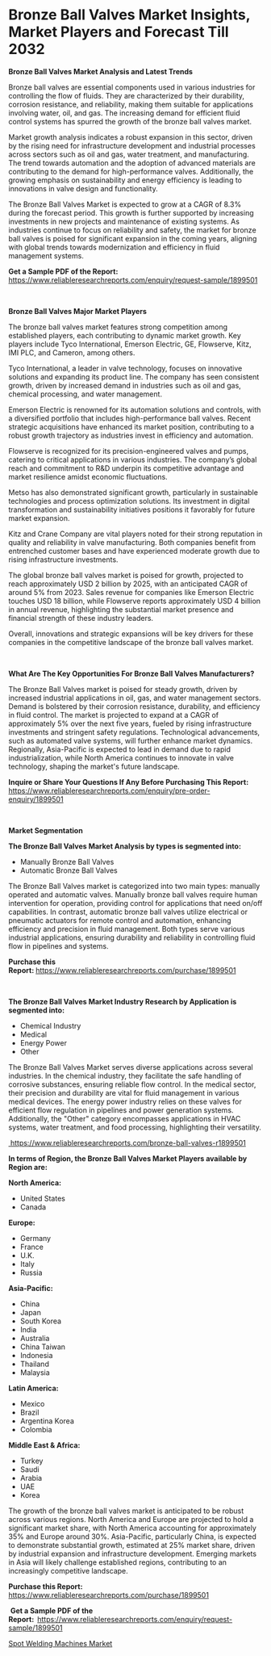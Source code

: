 <p><h1>Bronze Ball Valves Market Insights, Market Players and Forecast Till 2032</h1></p><p><strong>Bronze Ball Valves Market Analysis and Latest Trends</strong></p>
<p><p>Bronze ball valves are essential components used in various industries for controlling the flow of fluids. They are characterized by their durability, corrosion resistance, and reliability, making them suitable for applications involving water, oil, and gas. The increasing demand for efficient fluid control systems has spurred the growth of the bronze ball valves market.</p><p>Market growth analysis indicates a robust expansion in this sector, driven by the rising need for infrastructure development and industrial processes across sectors such as oil and gas, water treatment, and manufacturing. The trend towards automation and the adoption of advanced materials are contributing to the demand for high-performance valves. Additionally, the growing emphasis on sustainability and energy efficiency is leading to innovations in valve design and functionality.</p><p>The Bronze Ball Valves Market is expected to grow at a CAGR of 8.3% during the forecast period. This growth is further supported by increasing investments in new projects and maintenance of existing systems. As industries continue to focus on reliability and safety, the market for bronze ball valves is poised for significant expansion in the coming years, aligning with global trends towards modernization and efficiency in fluid management systems.</p></p>
<p><strong>Get a Sample PDF of the Report:&nbsp;</strong> <a href="https://www.reliableresearchreports.com/enquiry/request-sample/1899501?utm_campaign=2197&utm_medium=2&utm_source=Github&utm_content=ia&utm_term=22022025&utm_id=bronze-ball-valves">https://www.reliableresearchreports.com/enquiry/request-sample/1899501</a></p>
<p>&nbsp;</p>
<p><strong>Bronze Ball Valves Major Market Players</strong></p>
<p><p>The bronze ball valves market features strong competition among established players, each contributing to dynamic market growth. Key players include Tyco International, Emerson Electric, GE, Flowserve, Kitz, IMI PLC, and Cameron, among others.</p><p>Tyco International, a leader in valve technology, focuses on innovative solutions and expanding its product line. The company has seen consistent growth, driven by increased demand in industries such as oil and gas, chemical processing, and water management.</p><p>Emerson Electric is renowned for its automation solutions and controls, with a diversified portfolio that includes high-performance ball valves. Recent strategic acquisitions have enhanced its market position, contributing to a robust growth trajectory as industries invest in efficiency and automation.</p><p>Flowserve is recognized for its precision-engineered valves and pumps, catering to critical applications in various industries. The company’s global reach and commitment to R&D underpin its competitive advantage and market resilience amidst economic fluctuations.</p><p>Metso has also demonstrated significant growth, particularly in sustainable technologies and process optimization solutions. Its investment in digital transformation and sustainability initiatives positions it favorably for future market expansion.</p><p>Kitz and Crane Company are vital players noted for their strong reputation in quality and reliability in valve manufacturing. Both companies benefit from entrenched customer bases and have experienced moderate growth due to rising infrastructure investments.</p><p>The global bronze ball valves market is poised for growth, projected to reach approximately USD 2 billion by 2025, with an anticipated CAGR of around 5% from 2023. Sales revenue for companies like Emerson Electric touches USD 18 billion, while Flowserve reports approximately USD 4 billion in annual revenue, highlighting the substantial market presence and financial strength of these industry leaders. </p><p>Overall, innovations and strategic expansions will be key drivers for these companies in the competitive landscape of the bronze ball valves market.</p></p>
<p>&nbsp;</p>
<p><strong>What Are The Key Opportunities For Bronze Ball Valves Manufacturers?</strong></p>
<p><p>The Bronze Ball Valves market is poised for steady growth, driven by increased industrial applications in oil, gas, and water management sectors. Demand is bolstered by their corrosion resistance, durability, and efficiency in fluid control. The market is projected to expand at a CAGR of approximately 5% over the next five years, fueled by rising infrastructure investments and stringent safety regulations. Technological advancements, such as automated valve systems, will further enhance market dynamics. Regionally, Asia-Pacific is expected to lead in demand due to rapid industrialization, while North America continues to innovate in valve technology, shaping the market's future landscape.</p></p>
<p><strong>Inquire or Share Your Questions If Any Before Purchasing This Report:</strong> <a href="https://www.reliableresearchreports.com/enquiry/pre-order-enquiry/1899501?utm_campaign=2197&utm_medium=2&utm_source=Github&utm_content=ia&utm_term=22022025&utm_id=bronze-ball-valves">https://www.reliableresearchreports.com/enquiry/pre-order-enquiry/1899501</a></p>
<p>&nbsp;</p>
<p><strong>Market Segmentation</strong></p>
<p><strong>The Bronze Ball Valves Market Analysis by types is segmented into:</strong></p>
<p><ul><li>Manually Bronze Ball Valves</li><li>Automatic Bronze Ball Valves</li></ul></p>
<p><p>The Bronze Ball Valves market is categorized into two main types: manually operated and automatic valves. Manually bronze ball valves require human intervention for operation, providing control for applications that need on/off capabilities. In contrast, automatic bronze ball valves utilize electrical or pneumatic actuators for remote control and automation, enhancing efficiency and precision in fluid management. Both types serve various industrial applications, ensuring durability and reliability in controlling fluid flow in pipelines and systems.</p></p>
<p><strong>Purchase this Report:&nbsp;</strong><a href="https://www.reliableresearchreports.com/purchase/1899501?utm_campaign=2197&utm_medium=2&utm_source=Github&utm_content=ia&utm_term=22022025&utm_id=bronze-ball-valves">https://www.reliableresearchreports.com/purchase/1899501</a></p>
<p>&nbsp;</p>
<p><strong>The Bronze Ball Valves Market Industry Research by Application is segmented into:</strong></p>
<p><ul><li>Chemical Industry</li><li>Medical</li><li>Energy Power</li><li>Other</li></ul></p>
<p><p>The Bronze Ball Valves Market serves diverse applications across several industries. In the chemical industry, they facilitate the safe handling of corrosive substances, ensuring reliable flow control. In the medical sector, their precision and durability are vital for fluid management in various medical devices. The energy power industry relies on these valves for efficient flow regulation in pipelines and power generation systems. Additionally, the "Other" category encompasses applications in HVAC systems, water treatment, and food processing, highlighting their versatility.</p></p>
<p><a href="https://www.reliableresearchreports.com/bronze-ball-valves-r1899501?utm_campaign=2197&utm_medium=2&utm_source=Github&utm_content=ia&utm_term=22022025&utm_id=bronze-ball-valves">&nbsp;https://www.reliableresearchreports.com/bronze-ball-valves-r1899501</a></p>
<p><strong>In terms of Region, the Bronze Ball Valves Market Players available by Region are:</strong></p>
<p>
    <p> <strong> North America: </strong>
        <ul>
            <li>United States</li>
            <li>Canada</li>
        </ul>
        </p> 
    <p> <strong> Europe: </strong>
        <ul>
            <li>Germany</li>
            <li>France</li>
            <li>U.K.</li>
            <li>Italy</li>
            <li>Russia</li>
        </ul>
        </p> 
    <p> <strong> Asia-Pacific: </strong>
        <ul>
            <li>China</li>
            <li>Japan</li>
            <li>South Korea</li>
            <li>India</li>
            <li>Australia</li>
            <li>China Taiwan</li>
            <li>Indonesia</li>
            <li>Thailand</li>
            <li>Malaysia</li>
        </ul>
        </p> 
    <p> <strong> Latin America: </strong>
        <ul>
            <li>Mexico</li>
            <li>Brazil</li>
            <li>Argentina Korea</li>
            <li>Colombia</li>
        </ul>
        </p> 
    <p> <strong> Middle East & Africa: </strong>
        <ul>
            <li>Turkey</li>
            <li>Saudi</li>
            <li>Arabia</li>
            <li>UAE</li>
            <li>Korea</li>
        </ul>
    </p>
    </p>
<p><p>The growth of the bronze ball valves market is anticipated to be robust across various regions. North America and Europe are projected to hold a significant market share, with North America accounting for approximately 35% and Europe around 30%. Asia-Pacific, particularly China, is expected to demonstrate substantial growth, estimated at 25% market share, driven by industrial expansion and infrastructure development. Emerging markets in Asia will likely challenge established regions, contributing to an increasingly competitive landscape.</p></p>
<p><strong>Purchase this Report: </strong><a href="https://www.reliableresearchreports.com/purchase/1899501?utm_campaign=2197&utm_medium=2&utm_source=Github&utm_content=ia&utm_term=22022025&utm_id=bronze-ball-valves">https://www.reliableresearchreports.com/purchase/1899501</a></p>
<p>&nbsp;<strong>Get a Sample PDF of the Report:&nbsp;&nbsp;</strong><a href="https://www.reliableresearchreports.com/enquiry/request-sample/1899501?utm_campaign=2197&utm_medium=2&utm_source=Github&utm_content=ia&utm_term=22022025&utm_id=bronze-ball-valves">https://www.reliableresearchreports.com/enquiry/request-sample/1899501</a></p>
<p><strong></strong></p>
<p><p><a href="https://github.com/jerhoskinson197676/Market-Research-Report-List-1/blob/main/spot-welding-machines-market.md?utm_campaign=2197&utm_medium=2&utm_source=Github&utm_content=ia&utm_term=22022025&utm_id=bronze-ball-valves">Spot Welding Machines Market</a></p></p>